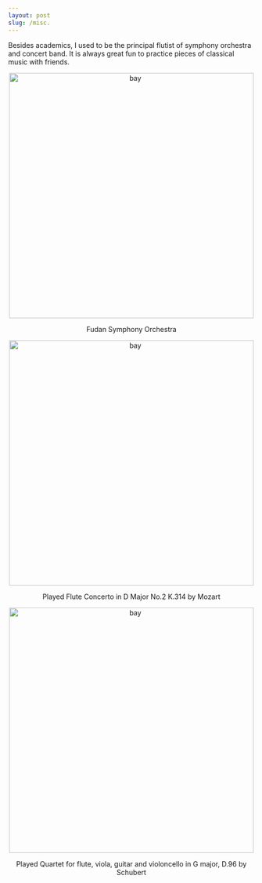 ```yaml
---
layout: post
slug: /misc.
---
```


<!-- ---
layout: post
title:  "Post example"
date:   2019-10-26 10:00:40
blurb: "A look at an example post using Bay Jekyll theme."
og_image: /assets/img/content/post-example/Banner.jpg
--- -->

Besides academics, I used to be the principal flutist of symphony orchestra and concert band. It is always great fun to practice pieces of classical music with friends.

<div style="text-align: center;">
    <img src="{{ "assets/img/398A0315_1_1.jpg" | absolute_url }}" alt="bay" class="post-pic" style="width: 500px; height: auto; border: 0;"/>
    <p>Fudan Symphony Orchestra</p>
</div>

<div style="text-align: center;">
    <img src="{{ "assets/img/1234.jpg" | absolute_url }}" alt="bay" class="post-pic" style="width: 500px; height: auto; border: 0;"/>
    <p>Played Flute Concerto in D Major No.2 K.314 by Mozart</p>
</div>

<div style="text-align: center;">
    <img src="{{ "assets/img/222.jpg" | absolute_url }}" alt="bay" class="post-pic" style="width: 500px; height: auto; border: 0;"/>
    <p>Played Quartet for flute, viola, guitar and violoncello in G major, D.96 by Schubert</p>
</div>

<br />
